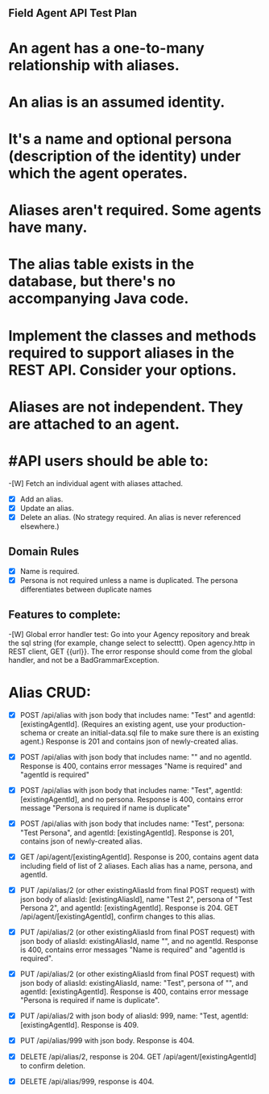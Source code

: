 ## Field Agent API Test Plan
# An agent has a one-to-many relationship with aliases. 
# An alias is an assumed identity. 
# It's a name and optional persona (description of the identity) under which the agent operates. 
# Aliases aren't required. Some agents have many.
# The alias table exists in the database, but there's no accompanying Java code. 
# Implement the classes and methods required to support aliases in the REST API. Consider your options. 
# Aliases are not independent. They are attached to an agent.

# #API users should be able to:

-[W] Fetch an individual agent with aliases attached.
-[x] Add an alias.
-[x] Update an alias.
-[x] Delete an alias. (No strategy required. An alias is never referenced elsewhere.)
## Domain Rules
-[x] Name is required.
-[x] Persona is not required unless a name is duplicated. The persona differentiates between duplicate names

## Features to complete:

-[W] Global error handler test: Go into your Agency repository and break the sql string (for example, change select to selecttt). 
Open agency.http in REST client, GET {{url}}. The error response should come from the global handler, and not be a BadGrammarException.

# Alias CRUD:

-[x] POST /api/alias with json body that includes name: "Test" and agentId: [existingAgentId]. 
    (Requires an existing agent, use your production-schema or create an initial-data.sql file to make sure there is an existing agent.) 
    Response is 201 and contains json of newly-created alias.

-[x] POST /api/alias with json body that includes name: "" and no agentId. 
    Response is 400, contains error messages "Name is required" and "agentId is required"

-[x] POST /api/alias with json body that includes name: "Test", agentId: [existingAgentId], and no persona. 
    Response is 400, contains error message "Persona is required if name is duplicate"

-[x] POST /api/alias with json body that includes name: "Test", persona: "Test Persona", and agentId: [existingAgentId]. 
    Response is 201, contains json of newly-created alias.

-[x] GET /api/agent/[existingAgentId]. Response is 200, contains agent data including field of list of 2 aliases. 
    Each alias has a name, persona, and agentId.

-[x] PUT /api/alias/2 (or other existingAliasId from final POST request) with json body of aliasId: 
[existingAliasId], name "Test 2", persona of "Test Persona 2", and agentId: [existingAgentId]. 
    Response is 204. GET /api/agent/[existingAgentId], confirm changes to this alias.

-[x] PUT /api/alias/2 (or other existingAliasId from final POST request) with json body of aliasId: 
    existingAliasId, name "", and no agentId. Response is 400, contains error messages "Name is required" and "agentId is required".

-[x] PUT /api/alias/2 (or other existingAliasId from final POST request) with json body of aliasId:
    existingAliasId, name: "Test", persona of "", and agentId: [existingAgentId]. 
    Response is 400, contains error message "Persona is required if name is duplicate".

-[x] PUT /api/alias/2 with json body of aliasId: 999, name: "Test, agentId: [existingAgentId].
    Response is 409.

-[x] PUT /api/alias/999 with json body. Response is 404.

-[x] DELETE /api/alias/2, response is 204. GET /api/agent/[existingAgentId] to confirm deletion.

-[x] DELETE /api/alias/999, response is 404.

